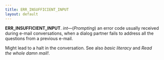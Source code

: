 ```yaml
---
title: ERR_INSUFFICIENT_INPUT
layout: default
---
```


__ERR_INSUFFICIENT_INPUT__.
_int_—(_Prompting_) an error code usually received during
e-mail conversations, when a dialog partner fails to address all the
questions from a previous e-mail.

Might lead to a halt in the conversation.
See also _basic literacy_ and _Read the whole damn mail!_.
